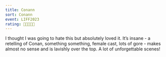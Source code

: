```yaml
---
title: Conann
sort: Conann
event: LIFF2023
rating: 🐶🐶🐶🐶🐶
---
```

I thought I was going to hate this but absolutely loved it. It’s insane - a retelling of Conan, something something, female cast, lots of gore - makes almost no sense and is lavishly over the top. A lot of unforgettable scenes! 
